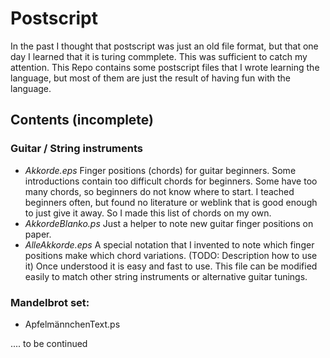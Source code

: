 # Postscript

In the past I thought that postscript was just an old file format, but that one
day I learned that it is turing commplete. This was sufficient to catch my
attention.
This Repo contains some postscript files that I wrote learning the language,
but most of them are just the result of having fun with the language.

## Contents (incomplete)

### Guitar / String instruments

- *Akkorde.eps*
  Finger positions (chords) for guitar beginners.
  Some introductions contain too difficult chords for beginners.
  Some have too many chords, so beginners do not know where to start.
  I teached beginners often, but found no literature or weblink that is good
  enough to just give it away.
  So I made this list of chords on my own.
- *AkkordeBlanko.ps*
  Just a helper to note new guitar finger positions on paper.
- *AlleAkkorde.eps*
  A special notation that I invented to note which finger positions make which
  chord variations. (TODO: Description how to use it)
  Once understood it is easy and fast to use.
  This file can be modified easily to match other string instruments or
  alternative guitar tunings.

### Mandelbrot set:

- ApfelmännchenText.ps

.... to be continued
